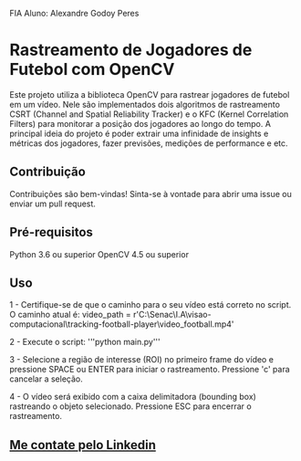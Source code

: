 FIA
Aluno: Alexandre Godoy Peres

# Rastreamento de Jogadores de Futebol com OpenCV
Este projeto utiliza a biblioteca OpenCV para rastrear jogadores de futebol em um vídeo. Nele são implementados dois algoritmos de rastreamento CSRT (Channel and Spatial Reliability Tracker) e o KFC (Kernel Correlation Filters) para monitorar a posição dos jogadores ao longo do tempo. 
A principal ideia do projeto é poder extrair uma infinidade de insights e métricas dos jogadores, fazer previsões, medições de performance e etc.

## Contribuição
Contribuições são bem-vindas! Sinta-se à vontade para abrir uma issue ou enviar um pull request.

## Pré-requisitos
Python 3.6 ou superior
OpenCV 4.5 ou superior

## Uso
1 - Certifique-se de que o caminho para o seu vídeo está correto no script. O caminho atual é:
video_path = r'C:\Senac\I.A\visao-computacional\tracking-football-player\video_football.mp4'

2 - Execute o script:
'''python main.py'''

3 - Selecione a região de interesse (ROI) no primeiro frame do vídeo e pressione SPACE ou ENTER para iniciar o rastreamento. Pressione 'c' para cancelar a seleção.

4 - O vídeo será exibido com a caixa delimitadora (bounding box) rastreando o objeto selecionado. Pressione ESC para encerrar o rastreamento.

## [Me contate pelo Linkedin](https://www.linkedin.com/in/alexandre-peres-a085b9a6/)
